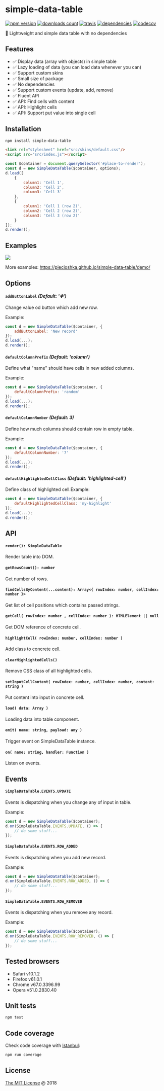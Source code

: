 # simple-data-table

[![npm version](https://badge.fury.io/js/simple-data-table.svg)](https://badge.fury.io/js/simple-data-table)
[![downloads count](https://img.shields.io/npm/dt/simple-data-table.svg)](https://www.npmjs.com/~piecioshka)
[![travis](https://img.shields.io/travis/piecioshka/simple-data-table.svg)](https://travis-ci.org/piecioshka/simple-data-table)
[![dependencies](https://david-dm.org/piecioshka/simple-data-table.svg)](https://github.com/piecioshka/simple-data-table)
[![codecov](https://codecov.io/gh/piecioshka/simple-data-table/branch/master/graph/badge.svg)](https://codecov.io/gh/piecioshka/simple-data-table)

:hammer: Lightweight and simple data table with no dependencies

## Features

* :white_check_mark: Display data (array with objects) in simple table
* :white_check_mark: Lazy loading of data (you can load data whenever you can)
* :white_check_mark: Support custom skins
* :white_check_mark: Small size of package
* :white_check_mark: No dependencies
* :white_check_mark: Support custom events (update, add, remove)
* :white_check_mark: Fluent API
* :white_check_mark: API: Find cells with content
* :white_check_mark: API: Highlight cells
* :white_check_mark: API: Support put value into single cell

## Installation

```bash
npm install simple-data-table
```

```html
<link rel="stylesheet" href="src/skins/default.css"/>
<script src="src/index.js"></script>
```

```javascript
const $container = document.querySelector('#place-to-render');
const d = new SimpleDataTable($container, options);
d.load([
    {
        column1: 'Cell 1',
        column2: 'Cell 2',
        column3: 'Cell 3'
    },
    {
        column1: 'Cell 1 (row 2)',
        column2: 'Cell 2 (row 2)',
        column3: 'Cell 3 (row 2)'
    }
]);
d.render();
```

## Examples

![](./screenshots/example-1.png)

More examples: <https://piecioshka.github.io/simple-data-table/demo/>

## Options

#### `addButtonLabel` _(Default: '✚')_

Change value od button which add new row.

Example:

```js
const d = new SimpleDataTable($container, {
    addButtonLabel: 'New record'
});
d.load(...);
d.render();
```

#### `defaultColumnPrefix` _(Default: 'column')_

Define what "name" should have cells in new added columns.

Example:

```js
const d = new SimpleDataTable($container, {
    defaultColumnPrefix: 'random'
});
d.load(...);
d.render();
```

#### `defaultColumnNumber` _(Default: 3)_

Define how much columns should contain row in empty table.

Example:

```js
const d = new SimpleDataTable($container, {
    defaultColumnNumber: '7'
});
d.load(...);
d.render();
```

#### `defaultHighlightedCellClass` _(Default: 'highlighted-cell')_

Define class of highlighted cell.Example:

```js
const d = new SimpleDataTable($container, {
    defaultHighlightedCellClass: 'my-highlight'
});
d.load(...);
d.render();
```

## API

#### `render(): SimpleDataTable`

Render table into DOM.

#### `getRowsCount(): number`

Get number of rows.

#### `findCellsByContent(...content): Array<{ rowIndex: number, cellIndex: number }>`

Get list of cell positions which contains passed strings.

#### `getCell( rowIndex: number , cellIndex: number ): HTMLElement || null`

Get DOM reference of concrete cell.

#### `highlightCell( rowIndex: number, cellIndex: number )`

Add class to concrete cell.

#### `clearHighlightedCells()`

Remove CSS class of all highlighted cells.

#### `setInputCellContent( rowIndex: number, cellIndex: number, content: string )`

Put content into input in concrete cell.

#### `load( data: Array )`

Loading data into table component.

#### `emit( name: string, payload: any )`

Trigger event on SimpleDataTable instance.

#### `on( name: string, handler: Function )`

Listen on events.

## Events

#### `SimpleDataTable.EVENTS.UPDATE`

Events is dispatching when you change any of input in table.

Example:

```js
const d = new SimpleDataTable($container);
d.on(SimpleDataTable.EVENTS.UPDATE, () => {
    // do some stuff...
});
```

#### `SimpleDataTable.EVENTS.ROW_ADDED`

Events is dispatching when you add new record.

Example:

```js
const d = new SimpleDataTable($container);
d.on(SimpleDataTable.EVENTS.ROW_ADDED, () => {
    // do some stuff...
});
```

#### `SimpleDataTable.EVENTS.ROW_REMOVED`

Events is dispatching when you remove any record.

Example:

```js
const d = new SimpleDataTable($container);
d.on(SimpleDataTable.EVENTS.ROW_REMOVED, () => {
    // do some stuff...
});
```

## Tested browsers

* Safari v10.1.2
* Firefox v61.0.1
* Chrome v67.0.3396.99
* Opera v51.0.2830.40

## Unit tests

```bash
npm test
```

## Code coverage

Check code coverage with [Istanbul](https://github.com/gotwarlost/istanbul):

```bash
npm run coverage
```

## License

[The MIT License](http://piecioshka.mit-license.org) @ 2018
